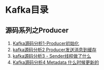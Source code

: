 # Kafka目录

## 源码系列之Producer
1. [Kafka源码分析1-Producer初始化](https://juejin.cn/post/7151686121842278436)
2. [kafka源码分析2 Producer发送消息到缓存](https://juejin.cn/post/7151767894827745317/)
3. [kafka源码分析3 - Sender线程做了什么](https://juejin.cn/user/2682464104365950/posts)
4. [Kafka源码分析4 Metadata 什么时候更新的](https://juejin.cn/post/7159859236078354445)
